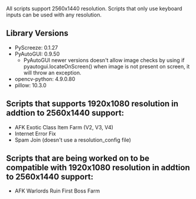 All scripts support 2560x1440 resolution. Scripts that only use keyboard inputs can be used with any resolution.

## Library Versions
 - PyScreeze: 0.1.27
 - PyAutoGUI: 0.9.50
    - PyAutoGUI newer versions doesn't allow image checks by using if pyautogui.locateOnScreen() when image is not present on screen, it will throw an exception.
 - opencv-python: 4.9.0.80
 - pillow: 10.3.0 


## Scripts that supports 1920x1080 resolution in addtion to 2560x1440 support:
 - AFK Exotic Class Item Farm (V2, V3, V4)
 - Internet Error Fix
 - Spam Join (doesn't use a resolution_config file)

## Scripts that are being worked on to be compatible with 1920x1080 resolution in addtion to 2560x1440 support:
 - AFK Warlords Ruin First Boss Farm